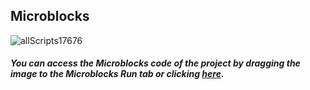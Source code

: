 ## Microblocks
![allScripts17676](https://user-images.githubusercontent.com/112697142/204217289-1f31e808-c9c1-4992-9ab6-f5909c672dac.png)


##### You can access the Microblocks code of the project by dragging the image to the Microblocks Run tab or clicking [here](https://microblocks.fun/run/microblocks.html#scripts=GP%20Scripts%0Adepends%20%27Distance%20%28HC-SR04%29%27%20%27OLED%20Graphics%27%20%27PicoBricks%27%20%27Tone%27%0A%0Ascript%20531%2079%20%7B%0AwhenStarted%0AOLEDInit_I2C%20%27OLED_0.96in%27%20%273C%27%200%20false%0AOLEDwrite%20%27%20%20%20%20%20%20%20%20%20%20%20%20%20%20%20%0A%20DIGITAL%20RULER%20%0A%20%20%20%20%20%20%20%20%20%20%20%20%20%20%20%27%200%200%20true%0AOLEDwrite%20%27Press%20BUTTON%0A%20%20to%20start%0A%20measuring%27%208%2032%20false%0A%7D%0A%0Ascript%20531%20270%20%7B%0AwhenCondition%20%28pb_button%29%0Apb_set_red_LED%20true%0Apb_beep%2050%0Ameasure%20%3D%20%28%27distance%20%28cm%29%27%2015%2014%29%0AwaitMillis%2050%0Adistance%20%3D%20%28measure%20%2B%206%29%0Apb_set_red_LED%20false%0AOLEDclear%0AOLEDwrite%20%27%20%20%20%20%20%20%20%20%20%20%20%20%20%20%20%0A%20DIGITAL%20RULER%20%0A%20%20%20%20%20%20%20%20%20%20%20%20%20%20%20%27%200%200%20true%0AOLEDwrite%20%28%27%5Bdata%3Ajoin%5D%27%20%27Distance%3A%27%20distance%20%27cm%27%29%208%2032%20false%0A%27play%20tone%27%20%27C%27%202%2050%0A%7D%0A%0A "here").
